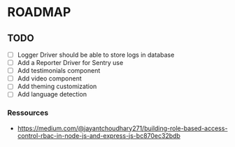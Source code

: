 # ROADMAP

## TODO

- [ ] Logger Driver should be able to store logs in database
- [ ] Add a Reporter Driver for Sentry use
- [ ] Add testimonials component
- [ ] Add video component
- [ ] Add theming customization
- [ ] Add language detection

### Ressources

- https://medium.com/@jayantchoudhary271/building-role-based-access-control-rbac-in-node-js-and-express-js-bc870ec32bdb

